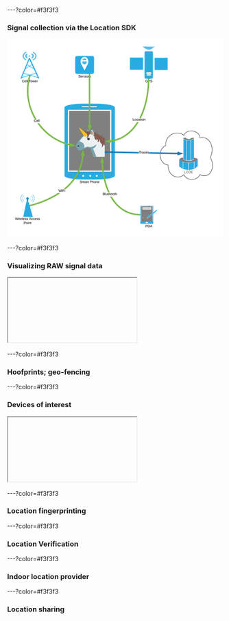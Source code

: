 ---?color=#f3f3f3

### Signal collection via the Location SDK

![](assets/img/unicorn_overview.png)

---?color=#f3f3f3

### Visualizing RAW signal data

<iframe class="stretch" data-src="https://unicron-nextgen.cloud.mapquest.com/"></iframe>

---?color=#f3f3f3

### Hoofprints; geo-fencing

---?color=#f3f3f3

### Devices of interest

<iframe class="stretch" data-src="https://5eu9km5w3g.execute-api.us-east-1.amazonaws.com/prod/static/plot_geojson.html"></iframe>

---?color=#f3f3f3

### Location fingerprinting 

---?color=#f3f3f3

### Location Verification

---?color=#f3f3f3

### Indoor location provider

---?color=#f3f3f3

### Location sharing
